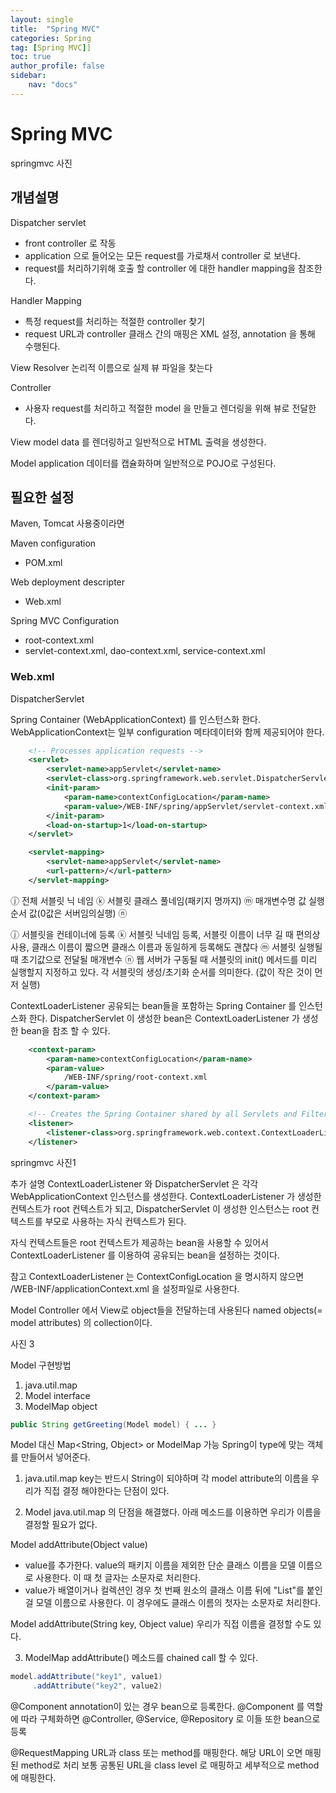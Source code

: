 ```yaml
---
layout: single
title:  "Spring MVC"
categories: Spring
tag: [Spring MVC]]
toc: true
author_profile: false
sidebar:
    nav: "docs"
---
```


# Spring MVC

springmvc 사진

## 개념설명
Dispatcher servlet
- front controller 로 작동
- application 으로 들어오는 모든 request를 가로채서 controller 로 보낸다.
- request를 처리하기위해 호출 할 controller 에 대한 handler mapping을 참조한다.

Handler Mapping
- 특정 request를 처리하는 적절한 controller 찾기
- request URL과 controller 클래스 간의 매핑은 XML 설정, annotation 을 통해 수행된다.

View Resolver
논리적 이름으로 실제 뷰 파일을 찾는다

Controller 
- 사용자 request를 처리하고 적절한 model 을 만들고 렌더링을 위해 뷰로 전달한다.


View
model data 를 렌더링하고 일반적으로 HTML 출력을 생성한다.

Model
application 데이터를 캡슐화하며 일반적으로 POJO로 구성된다.


## 필요한 설정
Maven, Tomcat 사용중이라면 

Maven configuration
- POM.xml

Web deployment descripter 
- Web.xml

Spring MVC Configuration
- root-context.xml
- servlet-context.xml, dao-context.xml, service-context.xml 



### Web.xml

DispatcherServlet

Spring Container (WebApplicationContext) 를 인스턴스화 한다.
WebApplicationContext는 일부 configuration 메타데이터와 함께 제공되어야 한다.

```xml
    <!-- Processes application requests -->
	<servlet>
		<servlet-name>appServlet</servlet-name>
		<servlet-class>org.springframework.web.servlet.DispatcherServlet</servlet-class>
		<init-param>
			<param-name>contextConfigLocation</param-name>
			<param-value>/WEB-INF/spring/appServlet/servlet-context.xml</param-value>
		</init-param>
		<load-on-startup>1</load-on-startup>
	</servlet>

	<servlet-mapping>
		<servlet-name>appServlet</servlet-name>
		<url-pattern>/</url-pattern>
	</servlet-mapping>
```

<serlvet> ⓙ <serlvet> 전체
<servlet-name> 서블릿 닉 네임 </servlet-name> ⓚ
<serlvet-class> 서블릿 클래스 풀네임(패키지 명까지) </servlet-class> 
<init-param>  ⓜ
<param-name> 매개변수명 </param-name>
<param-value> 값 </param-value>
</init-param>
<load-on-startup> 실행 순서 값(0값은 서버임의실행) </load-on-startup> ⓝ
</servlet>


ⓙ 서블릿을 컨테이너에 등록
ⓚ 서블릿 닉네임 등록, 서블릿 이름이 너무 길 때 편의상 사용, 클래스 이름이 짧으면 클래스 이름과 동일하게 등록해도 괜찮다
ⓜ 서블릿 실행될 때 초기값으로 전달될 매개변수 
ⓝ 웹 서버가 구동될 때 서블릿의 init() 메서드를 미리 실행할지 지정하고 있다. 각 서블릿의 생성/초기화 순서를 의미한다. (값이 작은 것이 먼저 실행)







ContextLoaderListener
공유되는 bean들을 포함하는 Spring Container 를 인스턴스화 한다.
DispatcherServlet 이 생성한 bean은 ContextLoaderListener 가 생성한 bean을 참조 할 수 있다.

```xml
    <context-param>
		<param-name>contextConfigLocation</param-name>
		<param-value>
			/WEB-INF/spring/root-context.xml
		</param-value>
	</context-param>

	<!-- Creates the Spring Container shared by all Servlets and Filters -->
	<listener>
		<listener-class>org.springframework.web.context.ContextLoaderListener</listener-class>
	</listener>
```



springmvc 사진1

추가 설명
ContextLoaderListener 와 DispatcherServlet 은 각각 WebApplicationContext 인스턴스를 생성한다.
ContextLoaderListener 가 생성한 컨텍스트가 root 컨텍스트가 되고, DispatcherServlet 이 생성한 
인스턴스는 root 컨텍스트를 부모로 사용하는 자식 컨텍스트가 된다. 

자식 컨텍스트들은 root 컨텍스트가 제공하는 bean을 사용할 수 있어서 ContextLoaderListener 를 
이용하여 공유되는 bean을 설정하는 것이다.

참고
ContextLoaderListener 는 ContextConfigLocation 을 명시하지 않으면 /WEB-INF/applicationContext.xml 을 
설정파일로 사용한다.


Model 
Controller 에서 View로 object들을 전달하는데 사용된다
named objects(= model attributes) 의 collection이다.

사진 3

Model 구현방법
1) java.util.map 
2) Model interface
3) ModelMap object 

```java
public String getGreeting(Model model) { ... }
```

Model 대신 Map<String, Object> or ModelMap 가능
Spring이 type에 맞는 객체를 만들어서 넣어준다.


1) java.util.map 
key는 반드시 String이 되야하며 각 model attribute의 이름을 우리가 직접 결정 해야한다는 단점이 있다.

2) Model 
java.util.map 의 단점을 해결했다. 아래 메소드를 이용하면 우리가 이름을 결정할 필요가 없다.


Model addAttribute(Object value)
- value를 추가한다. value의 패키지 이름을 제외한 단순 클래스 이름을 모델 이름으로 사용한다. 이 때 첫 글자는 소문자로 처리한다.
- value가 배열이거나 컬렉션인 경우 첫 번째 원소의 클래스 이름 뒤에 "List"를 붙인 걸 모델 이름으로 사용한다. 이 경우에도 클래스 이름의 첫자는 소문자로 처리한다.

Model addAttribute(String key, Object value)
우리가 직접 이름을 결정할 수도 있다.

3) ModelMap
addAttribute() 메소드를 chained call 할 수 있다.

```java
model.addAttribute("key1", value1)
     .addAttribute("key2", value2)
```

@Component annotation이 있는 경우 bean으로 등록한다.
@Component 를 역할에 따라 구체화하면 @Controller, @Service, @Repository 로 이들 또한 bean으로 등록


@RequestMapping
URL과 class 또는 method를 매핑한다.
해당 URL이 오면 매핑된 method로 처리
보통 공통된 URL을 class level 로 매핑하고 세부적으로 method 에 매핑한다.
